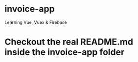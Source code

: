 # invoice-app
Learning Vue, Vuex  &amp; Firebase

# Checkout the real README.md inside the invoice-app folder